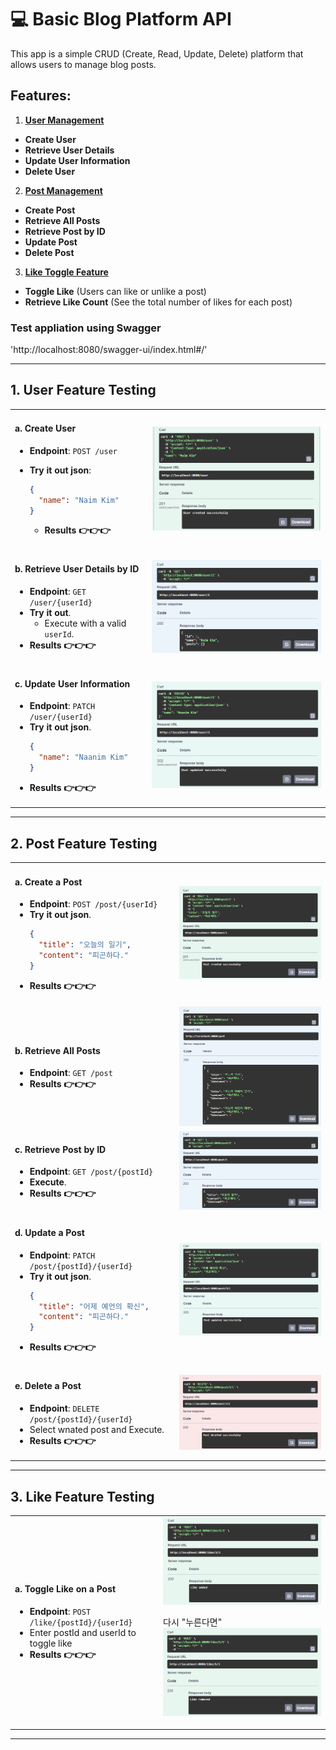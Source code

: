 # 💻 Basic Blog Platform API
This app is a simple CRUD (Create, Read, Update, Delete) platform that allows users to manage blog posts. 

## Features:

1. **[User Management](#1-user-feature-testing)**
  - **Create User**
  - **Retrieve User Details**
  - **Update User Information**
  - **Delete User**

2. **[Post Management](#2-post-feature-testing)**
  - **Create Post**
  - **Retrieve All Posts**
  - **Retrieve Post by ID**
  - **Update Post**
  - **Delete Post**

3. **[Like Toggle Feature](#3-like-feature-testing)**
  - **Toggle Like** (Users can like or unlike a post)
  - **Retrieve Like Count** (See the total number of likes for each post)

### Test appliation using Swagger
'http://localhost:8080/swagger-ui/index.html#/'

---

## 1. **User Feature Testing**

<table>
<tr>
<td>
  
#### a. **Create User**
- **Endpoint**: `POST /user`
- **Try it out json**:
 
     ```json 
     {
       "name": "Naim Kim"
     }
     ```
  - **Results 👉👉👉**

</td>
<td>

<img src="img_1.png" alt="Image" width="100%"/>

</td>
</tr>

<tr>
<td>

#### b. **Retrieve User Details by ID**

- **Endpoint**: `GET /user/{userId}`
- **Try it out**.
  - Execute with a valid `userId`.
- **Results 👉👉👉**

</td>
<td>

<img src="img_2.png" alt="Image"/>

</td>
</tr>

<tr>
<td>

#### c. **Update User Information**

- **Endpoint**: `PATCH /user/{userId}`
- **Try it out json**.
     ```json
     {
       "name": "Naanim Kim"
     }
     ```
- **Results 👉👉👉**

</td>
<td>

<img src="img_3.png" alt="Image"/>

</td>
</tr>
</table>

---

## 2. **Post Feature Testing**

<table>
<tr>
<td>

#### a. **Create a Post**

- **Endpoint**: `POST /post/{userId}`
- **Try it out json**.
     ```json
     {
       "title": "오늘의 일기",
       "content": "피곤하다."
     }
     ```
- **Results 👉👉👉**

</td>
<td>

<img src="img_5.png" alt="Image"/>

</td>
</tr>

<tr>
<td>

#### b. **Retrieve All Posts**

- **Endpoint**: `GET /post`
- **Results 👉👉👉**

</td>
<td>

<img src="img_7.png" alt="Image"/>

</td>
</tr>

<tr>
<td>

#### c. **Retrieve Post by ID**

- **Endpoint**: `GET /post/{postId}`
- **Execute**.
- **Results 👉👉👉**

</td>
<td>

<img src="img_6.png" alt="Image"/>

</td>
</tr>

<tr>
<td>

#### d. **Update a Post**

- **Endpoint**: `PATCH /post/{postId}/{userId}`
- **Try it out json**.
     ```json
     {
       "title": "어제 예언의 확신",
       "content": "피곤하다."
     }
     ```
- **Results 👉👉👉**

</td>
<td>

<img src="img_8.png" alt="Image"/>

</td>
</tr>

<tr>
<td>

#### e. **Delete a Post**

- **Endpoint**: `DELETE /post/{postId}/{userId}`
- Select wnated post and Execute.
- **Results 👉👉👉**

</td>
<td>

<img src="img_9.png" alt="Image"/>

</td>
</tr>

</table>

---

## 3. **Like Feature Testing**

<table>
<tr>
<td>

#### a. **Toggle Like on a Post**

- **Endpoint**: `POST /like/{postId}/{userId}`
- Enter postId and userId to toggle like
- **Results 👉👉👉**

</td>
<td>

<img src="img_10.png" alt="Toggle Like Image"/>

다시 "누른다면"
<img src="img_11.png" alt="Toggle Unlike Image"/>
</td>
</tr>
</table>

---
